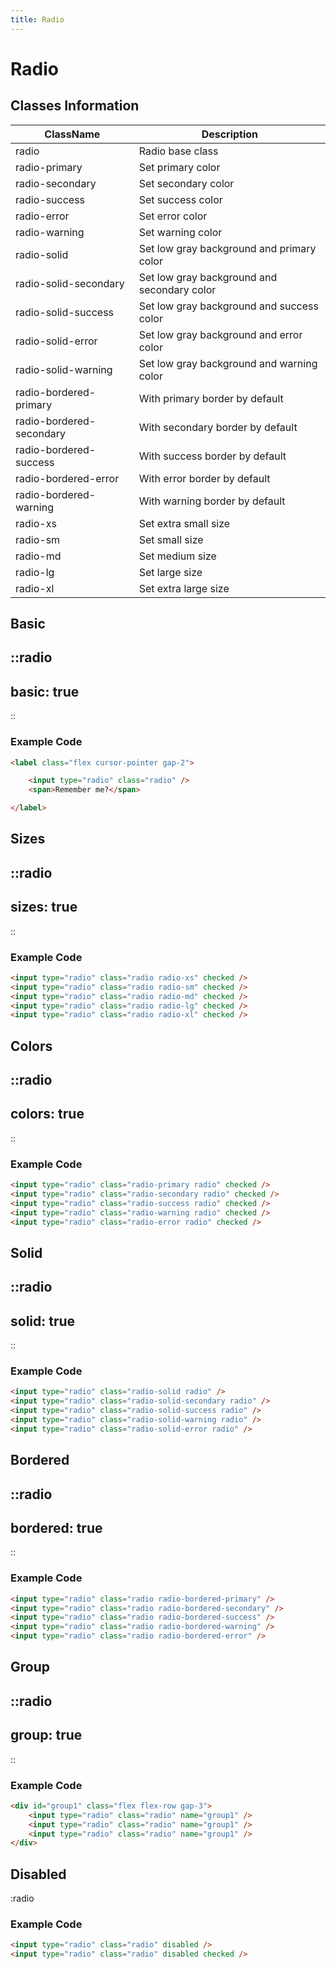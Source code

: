 ```yaml
---
title: Radio
---
```


# Radio

## Classes Information

| ClassName                | Description                                 |
| ------------------------ | ------------------------------------------- |
| radio                    | Radio base class                            |
| radio-primary            | Set primary color                           |
| radio-secondary          | Set secondary color                         |
| radio-success            | Set success color                           |
| radio-error              | Set error color                             |
| radio-warning            | Set warning color                           |
| radio-solid              | Set low gray background and primary color   |
| radio-solid-secondary    | Set low gray background and secondary color |
| radio-solid-success      | Set low gray background and success color   |
| radio-solid-error        | Set low gray background and error color     |
| radio-solid-warning      | Set low gray background and warning color   |
| radio-bordered-primary   | With primary border by default              |
| radio-bordered-secondary | With secondary border by default            |
| radio-bordered-success   | With success border by default              |
| radio-bordered-error     | With error border by default                |
| radio-bordered-warning   | With warning border by default              |
| radio-xs                 | Set extra small size                        |
| radio-sm                 | Set small size                              |
| radio-md                 | Set medium size                             |
| radio-lg                 | Set large size                              |
| radio-xl                 | Set extra large size                        |

## Basic

::radio
---
basic: true
---
::

### Example Code

```html [html]
<label class="flex cursor-pointer gap-2">

	<input type="radio" class="radio" />
	<span>Remember me?</span>

</label>

```

## Sizes

::radio
---
sizes: true
---
::

### Example Code

```html [html]
<input type="radio" class="radio radio-xs" checked />
<input type="radio" class="radio radio-sm" checked />
<input type="radio" class="radio radio-md" checked />
<input type="radio" class="radio radio-lg" checked />
<input type="radio" class="radio radio-xl" checked />
```

## Colors

::radio
---
colors: true
---
::

### Example Code

```html [html]
<input type="radio" class="radio-primary radio" checked />
<input type="radio" class="radio-secondary radio" checked />
<input type="radio" class="radio-success radio" checked />
<input type="radio" class="radio-warning radio" checked />
<input type="radio" class="radio-error radio" checked />

```

## Solid

::radio
---
solid: true
---
::

### Example Code

```html [html]
<input type="radio" class="radio-solid radio" />
<input type="radio" class="radio-solid-secondary radio" />
<input type="radio" class="radio-solid-success radio" />
<input type="radio" class="radio-solid-warning radio" />
<input type="radio" class="radio-solid-error radio" />
```

## Bordered

::radio
---
bordered: true
---
::

### Example Code

```html [html]
<input type="radio" class="radio radio-bordered-primary" />
<input type="radio" class="radio radio-bordered-secondary" />
<input type="radio" class="radio radio-bordered-success" />
<input type="radio" class="radio radio-bordered-warning" />
<input type="radio" class="radio radio-bordered-error" />

```

## Group

::radio
---
group: true
---
::

### Example Code

```html [html]
<div id="group1" class="flex flex-row gap-3">
	<input type="radio" class="radio" name="group1" />
	<input type="radio" class="radio" name="group1" />
	<input type="radio" class="radio" name="group1" />
</div>
```

## Disabled

:radio

### Example Code

```html [html]
<input type="radio" class="radio" disabled />
<input type="radio" class="radio" disabled checked />
```

